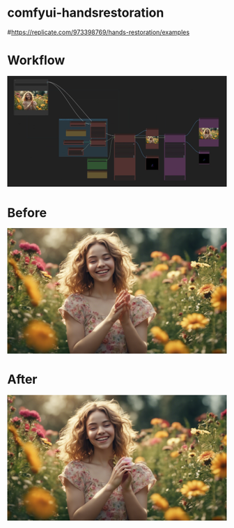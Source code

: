 # comfyui-handsrestoration

#https://replicate.com/973398769/hands-restoration/examples

# Workflow
![workflow.png](media%2Fworkflow.png)
# Before
![before.png](media%2Fbefore.png)
# After
![after.png](media%2Fafter.png)